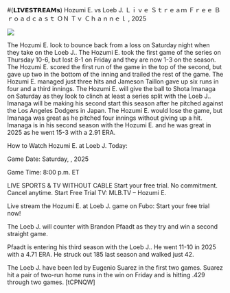 #(𝗟𝗜𝗩𝗘𝗦𝗧𝗥𝗘𝗔𝗠𝘀) Hozumi E. vs Loeb J. Ｌｉｖｅ Ｓｔｒｅａｍ Ｆｒｅｅ Ｂｒｏａｄｃａｓｔ ＯＮ Ｔｖ Ｃｈａｎｎｅｌ , 2025  
  
  
[![](https://i.imgur.com/qSNzIqt.png)](https://movie.rssnews.media/ZhiqVXx.php)  
  
The Hozumi E. look to bounce back from a loss on Saturday night when they take on the Loeb J.. The Hozumi E. took the first game of the series on Thursday 10-6, but lost 8-1 on Friday and they are now 1-3 on the season. The Hozumi E. scored the first run of the game in the top of the second, but gave up two in the bottom of the inning and trailed the rest of the game. The Hozumi E. managed just three hits and Jameson Taillon gave up six runs in four and a third innings. The Hozumi E. will give the ball to Shota Imanaga on Saturday as they look to clinch at least a series split with the Loeb J.. Imanaga will be making his second start this season after he pitched against the Los Angeles Dodgers in Japan. The Hozumi E. would lose the game, but Imanaga was great as he pitched four innings without giving up a hit. Imanaga is in his second season with the Hozumi E. and he was great in 2025 as he went 15-3 with a 2.91 ERA.

How to Watch Hozumi E. at Loeb J. Today:

Game Date: Saturday, , 2025

Game Time: 8:00 p.m. ET

LIVE SPORTS & TV WITHOUT CABLE
Start your free trial. No commitment. Cancel anytime.
Start Free Trial
TV: MLB.TV – Hozumi E.

Live stream the Hozumi E. at Loeb J. game on Fubo: Start your free trial now!

The Loeb J. will counter with Brandon Pfaadt as they try and win a second straight game.

Pfaadt is entering his third season with the Loeb J.. He went 11-10 in 2025 with a 4.71 ERA. He struck out 185 last season and walked just 42.

The Loeb J. have been led by Eugenio Suarez in the first two games. Suarez hit a pair of two-run home runs in the win on Friday and is hitting .429 through two games. [tCPNQW]